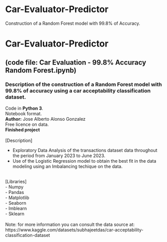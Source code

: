 # Car-Evaluator-Predictor
Construction of a Random Forest model with 99.8% of Accuracy.

# Car-Evaluator-Predictor
## (code file: Car Evaluation - 99.8% Accuracy Random Forest.ipynb)
### Description of the construction of a Random Forest model with 99.8% of accuracy using a car acceptability classification dataset.<br>
Code in **Python 3**.<br>
Notebook format.<br>
**Author:** Jose Alberto Alonso Gonzalez <br>
Free licence on data.<br>
**Finished project**<br><br>
[Description]
- Exploratory Data Analysis of the transactions dataset data throughout the period from January 2023 to June 2023.<br>
- Use of the Logistic Regression model to obtain the best fit in the data modeling using an Imbalancing techique on the data.<br>
<br>
[Libraries]<br>
- Numpy<br>
- Pandas<br>
- Matplotlib<br>
- Seaborn<br>
- Imblearn<br>
- Sklearn<br>
<br>
Note: for more information you can consult the data source at: https://www.kaggle.com/datasets/subhajeetdas/car-acceptability-classification-dataset
